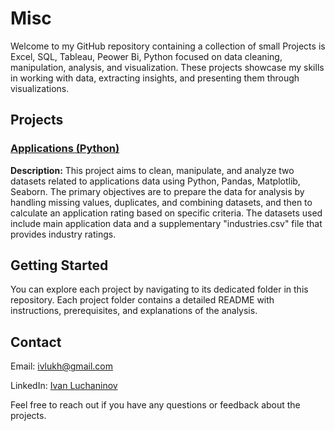 # Misc

Welcome to my GitHub repository containing a collection of small Projects is Excel, SQL, Tableau, Peower Bi, Python focused on data cleaning, manipulation, analysis, and visualization. These projects showcase my skills in working with data, extracting insights, and presenting them through visualizations.

## Projects

### [Applications (Python)]()

**Description:**
This project aims to clean, manipulate, and analyze two datasets related to applications data using Python, Pandas, Matplotlib, Seaborn. The primary objectives are to prepare the data for analysis by handling missing values, duplicates, and combining datasets, and then to calculate an application rating based on specific criteria. The datasets used include main application data and a supplementary "industries.csv" file that provides industry ratings.


## Getting Started

You can explore each project by navigating to its dedicated folder in this repository. Each project folder contains a detailed README with instructions, prerequisites, and explanations of the analysis.


## Contact
Email: [ivlukh@gmail.com](mailto:ivlukh@gmail.com)

LinkedIn: [Ivan Luchaninov](https://www.linkedin.com/in/ivan-luchaninov-a5b3713a/)

Feel free to reach out if you have any questions or feedback about the projects.